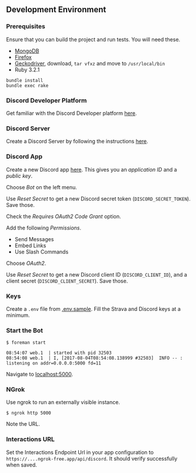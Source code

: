 ## Development Environment

### Prerequisites

Ensure that you can build the project and run tests. You will need these.

- [MongoDB](https://docs.mongodb.com/manual/installation/)
- [Firefox](https://www.mozilla.org/firefox/new/)
- [Geckodriver](https://github.com/mozilla/geckodriver), download, `tar vfxz` and move to `/usr/local/bin`
- Ruby 3.2.1

```
bundle install
bundle exec rake
```

### Discord Developer Platform

Get familiar with the Discord Developer platform [here](https://discord.com/developers/docs/intro).

### Discord Server

Create a Discord Server by following the instructions [here](https://support.discord.com/hc/en-us/articles/204849977-How-do-I-create-a-server-).

### Discord App

Create a new Discord app [here](https://discord.com/developers/applications?new_application=true). This gives you an _application ID_ and a _public key_.

Choose _Bot_ on the left menu.

Use _Reset Secret_ to get a new Discord secret token (`DISCORD_SECRET_TOKEN`). Save those.

Check the _Requires OAuth2 Code Grant_ option.

Add the following _Permissions_.

* Send Messages
* Embed Links
* Use Slash Commands

Choose _OAuth2_.

Use _Reset Secret_ to get a new Discord client ID (`DISCORD_CLIENT_ID`), and a client secret (`DISCORD_CLIENT_SECRET`). Save those.

### Keys

Create a `.env` file from [.env.sample](.env.sample). Fill the Strava and Discord keys at a minimum.

### Start the Bot

```
$ foreman start

08:54:07 web.1  | started with pid 32503
08:54:08 web.1  | I, [2017-08-04T08:54:08.138999 #32503]  INFO -- : listening on addr=0.0.0.0:5000 fd=11
```

Navigate to [localhost:5000](http://localhost:5000).

### NGrok

Use ngrok to run an externally visible instance.

```
$ ngrok http 5000
```

Note the URL.

### Interactions URL

Set the Interactions Endpoint Url in your app configuration to `https://....ngrok-free.app/api/discord`. It should verify successfully when saved.